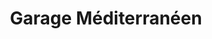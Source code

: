 ---
title: "Garage Méditerranéen"
url: /saleilles/garage-mediterraneen/
shop: réparation de voitures
---